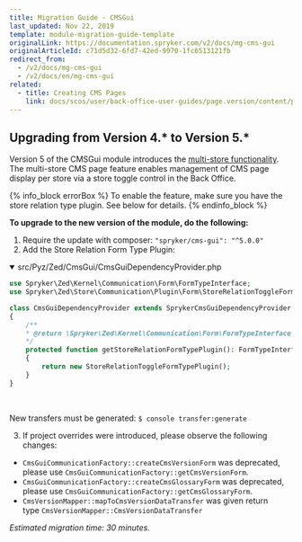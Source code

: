 ```yaml
---
title: Migration Guide - CMSGui
last_updated: Nov 22, 2019
template: module-migration-guide-template
originalLink: https://documentation.spryker.com/v2/docs/mg-cms-gui
originalArticleId: c71d5d32-6fd7-42ed-9970-1fc6513121fb
redirect_from:
  - /v2/docs/mg-cms-gui
  - /v2/docs/en/mg-cms-gui
related:
  - title: Creating CMS Pages
    link: docs/scos/user/back-office-user-guides/page.version/content/pages/creating-cms-pages.html
---
```


## Upgrading from Version 4.* to Version 5.*

Version 5 of the CMSGui module introduces the [multi-store functionality](https://documentation.spryker.com/v2/docs/cms-pages-overview). The multi-store CMS page feature enables management of CMS page display per store via a store toggle control in the Back Office.

{% info_block errorBox %}
To enable the feature, make sure you have the store relation type plugin. See below for details.
{% endinfo_block %}

**To upgrade to the new version of the module, do the following:**

1. Require the update with composer: `"spryker/cms-gui": "^5.0.0"`
2. Add the Store Relation Form Type Plugin:

<details open>
<summary markdown='span'>src/Pyz/Zed/CmsGui/CmsGuiDependencyProvider.php</summary>

```php
use Spryker\Zed\Kernel\Communication\Form\FormTypeInterface;
use Spryker\Zed\Store\Communication\Plugin\Form\StoreRelationToggleFormTypePlugin;

class CmsGuiDependencyProvider extends SprykerCmsGuiDependencyProvider
{
	/**
	* @return \Spryker\Zed\Kernel\Communication\Form\FormTypeInterface
	*/
	protected function getStoreRelationFormTypePlugin(): FormTypeInterface
	{
		return new StoreRelationToggleFormTypePlugin();
	}
}
```

<br>
</details>
    
New transfers must be generated:
`$ console transfer:generate`

3. If project overrides were introduced, please observe the following changes:
* `CmsGuiCommunicationFactory::createCmsVersionForm` was deprecated, please use `CmsGuiCommunicationFactory::getCmsVersionForm`.
* `CmsGuiCommunicationFactory::createCmsGlossaryForm` was deprecated, please use `CmsGuiCommunicationFactory::getCmsGlossaryForm`.
* `CmsVersionMapper::mapToCmsVersionDataTransfer` was given return type `CmsVersionMapper::CmsVersionDataTransfer`

_Estimated migration time: 30 minutes._

<!-- Last review date: Mar 11, 2019- by Alexander Veselov, Yuliia Boiko -->
